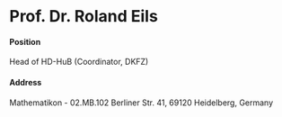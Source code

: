 <figure class="wp-block-image"><img src="http://congo.embl.de/hd-hub/wp-content/uploads/eils_roland_197px.jpg" alt="" class="wp-image-388"/></figure>



# Prof. Dr. Roland Eils



#### Position
Head of HD-HuB (Coordinator, DKFZ)



#### Address
Mathematikon - 02.MB.102 Berliner Str. 41, 69120 Heidelberg, Germany
